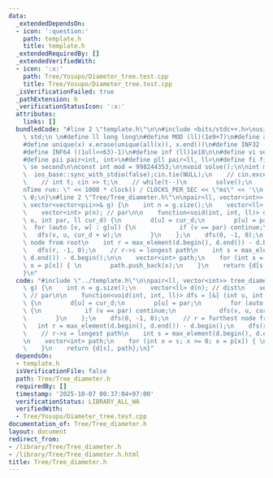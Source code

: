 ```yaml
---
data:
  _extendedDependsOn:
  - icon: ':question:'
    path: template.h
    title: template.h
  _extendedRequiredBy: []
  _extendedVerifiedWith:
  - icon: ':x:'
    path: Tree/Yosupo/Diameter_tree.test.cpp
    title: Tree/Yosupo/Diameter_tree.test.cpp
  _isVerificationFailed: true
  _pathExtension: h
  _verificationStatusIcon: ':x:'
  attributes:
    links: []
  bundledCode: "#line 2 \"template.h\"\n\n#include <bits/stdc++.h>\nusing namespace\
    \ std;\n \n#define ll long long\n#define MOD (ll)(1e9+7)\n#define all(x) (x).begin(),(x).end()\n\
    #define unique(x) x.erase(unique(all(x)), x.end())\n#define INF32 ((1ull<<31)-1)\n\
    #define INF64 ((1ull<<63)-1)\n#define inf (ll)1e18\n\n#define vi vector<int>\n\
    #define pii pair<int, int>\n#define pll pair<ll, ll>\n#define fi first\n#define\
    \ se second\n\nconst int mod = 998244353;\n\nvoid solve();\n\nint main(){\n  \
    \  ios_base::sync_with_stdio(false);cin.tie(NULL);\n    // cin.exceptions(cin.failbit);\n\
    \    // int t; cin >> t;\n    // while(t--)\n        solve();\n    cerr << \"\\\
    nTime run: \" << 1000 * clock() / CLOCKS_PER_SEC << \"ms\" << '\\n';\n    return\
    \ 0;\n}\n#line 2 \"Tree/Tree_diameter.h\"\n\npair<ll, vector<int>> tree_diameter(const\
    \ vector<vector<pii>>& g) {\n    int n = g.size();\n    vector<ll> d(n); // dist\n\
    \    vector<int> p(n); // par\n\n    function<void(int, int, ll)> dfs = [&] (int\
    \ u, int par, ll cur_d) {\n        d[u] = cur_d;\n        p[u] = par;\n      \
    \  for (auto [v, w] : g[u]) {\n            if (v == par) continue;\n         \
    \   dfs(v, u, cur_d + w);\n        }\n    };\n    dfs(0, -1, 0);\n    // r = furthest\
    \ node from root\n    int r = max_element(d.begin(), d.end()) - d.begin();\n \
    \   dfs(r, -1, 0);\n    // r->s = longest path\n    int s = max_element(d.begin(),\
    \ d.end()) - d.begin();\n\n    vector<int> path;\n    for (int x = s; x >= 0;\
    \ x = p[x]) { \n        path.push_back(x);\n    }\n    return {d[s], path};\n\
    }\n"
  code: "#include \"../template.h\"\n\npair<ll, vector<int>> tree_diameter(const vector<vector<pii>>&\
    \ g) {\n    int n = g.size();\n    vector<ll> d(n); // dist\n    vector<int> p(n);\
    \ // par\n\n    function<void(int, int, ll)> dfs = [&] (int u, int par, ll cur_d)\
    \ {\n        d[u] = cur_d;\n        p[u] = par;\n        for (auto [v, w] : g[u])\
    \ {\n            if (v == par) continue;\n            dfs(v, u, cur_d + w);\n\
    \        }\n    };\n    dfs(0, -1, 0);\n    // r = furthest node from root\n \
    \   int r = max_element(d.begin(), d.end()) - d.begin();\n    dfs(r, -1, 0);\n\
    \    // r->s = longest path\n    int s = max_element(d.begin(), d.end()) - d.begin();\n\
    \n    vector<int> path;\n    for (int x = s; x >= 0; x = p[x]) { \n        path.push_back(x);\n\
    \    }\n    return {d[s], path};\n}"
  dependsOn:
  - template.h
  isVerificationFile: false
  path: Tree/Tree_diameter.h
  requiredBy: []
  timestamp: '2025-10-07 00:37:04+07:00'
  verificationStatus: LIBRARY_ALL_WA
  verifiedWith:
  - Tree/Yosupo/Diameter_tree.test.cpp
documentation_of: Tree/Tree_diameter.h
layout: document
redirect_from:
- /library/Tree/Tree_diameter.h
- /library/Tree/Tree_diameter.h.html
title: Tree/Tree_diameter.h
---
```

